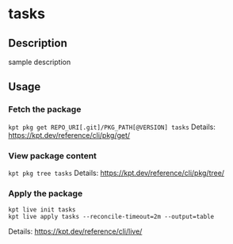 # tasks

## Description
sample description

## Usage

### Fetch the package
`kpt pkg get REPO_URI[.git]/PKG_PATH[@VERSION] tasks`
Details: https://kpt.dev/reference/cli/pkg/get/

### View package content
`kpt pkg tree tasks`
Details: https://kpt.dev/reference/cli/pkg/tree/

### Apply the package
```
kpt live init tasks
kpt live apply tasks --reconcile-timeout=2m --output=table
```
Details: https://kpt.dev/reference/cli/live/
